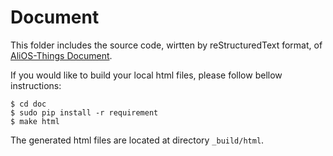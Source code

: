 
# Document

This folder includes the source code, wirtten by reStructuredText format, of [AliOS-Things Document](http://alios-things-doc-test.readthedocs.io/en/latest/index.html).

If you would like to build your local html files, please follow bellow instructions:

```
$ cd doc
$ sudo pip install -r requirement
$ make html
```

The generated html files are located at directory `_build/html`.

